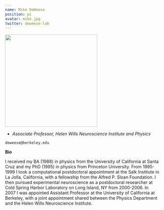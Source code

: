 ```yaml
---
name: Mike DeWeese
position: pi
avatar: mike.jpg
twitter: deweese-lab
---
```


<img width="300" src="{{site.baseurl}}/images/people/{{page.avatar}}" data-action="zoom">

- _Associate Professor, Helen Wills Neuroscience Institute and Physics_<br>

<i class="fa fa-envelope-o"></i> `deweese@berkeley.edu`

**Bio**

I received my BA (1988) in physics from the University of California at Santa Cruz and my PhD (1995) in physics from Princeton University. From 1995-1999 I took a computational postdoctoral appointment at the Salk Institute in La Jolla, California, with a fellowship from the Alfred P. Sloan Foundation. I then pursued experimental neuroscience as a postdoctoral researcher at Cold Spring Harbor Laboratory on Long Island, NY from 2000-2006. In 2007 I was appointed Assistant Professor at the University of California at Berkeley, with a joint appointment shared between the Physics Department and the Helen Wills Neuroscience Institute.

